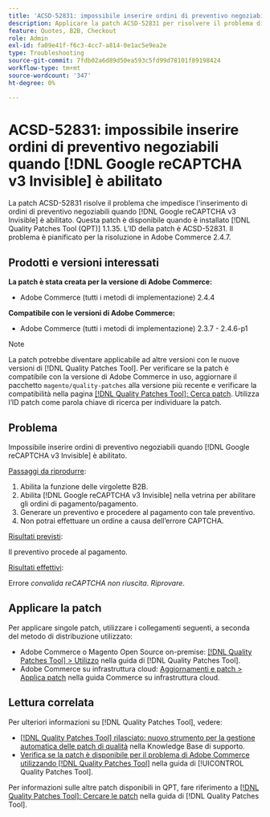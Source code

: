```yaml
---
title: 'ACSD-52831: impossibile inserire ordini di preventivo negoziabili quando [!DNL Google reCAPTCHA v3 Invisible] abilitato'
description: Applicare la patch ACSD-52831 per risolvere il problema di Adobe Commerce che impedisce di inserire ordini di preventivo negoziabili quando  [!DNL Google reCAPTCHA v3 Invisible]  è abilitato.
feature: Quotes, B2B, Checkout
role: Admin
exl-id: fa09e41f-f6c3-4cc7-a814-0e1ac5e9ea2e
type: Troubleshooting
source-git-commit: 7fdb02a6d89d50ea593c5fd99d78101f89198424
workflow-type: tm+mt
source-wordcount: '347'
ht-degree: 0%

---
```


# ACSD-52831: impossibile inserire ordini di preventivo negoziabili quando [!DNL Google reCAPTCHA v3 Invisible] è abilitato

La patch ACSD-52831 risolve il problema che impedisce l&#39;inserimento di ordini di preventivo negoziabili quando [!DNL Google reCAPTCHA v3 Invisible] è abilitato. Questa patch è disponibile quando è installato [!DNL Quality Patches Tool (QPT)] 1.1.35. L’ID della patch è ACSD-52831. Il problema è pianificato per la risoluzione in Adobe Commerce 2.4.7.

## Prodotti e versioni interessati

**La patch è stata creata per la versione di Adobe Commerce:**

* Adobe Commerce (tutti i metodi di implementazione) 2.4.4

**Compatibile con le versioni di Adobe Commerce:**

* Adobe Commerce (tutti i metodi di implementazione) 2.3.7 - 2.4.6-p1

>[!NOTE]
>
>La patch potrebbe diventare applicabile ad altre versioni con le nuove versioni di [!DNL Quality Patches Tool]. Per verificare se la patch è compatibile con la versione di Adobe Commerce in uso, aggiornare il pacchetto `magento/quality-patches` alla versione più recente e verificare la compatibilità nella pagina [[!DNL Quality Patches Tool]: Cerca patch](https://experienceleague.adobe.com/tools/commerce-quality-patches/index.html?lang=it). Utilizza l’ID patch come parola chiave di ricerca per individuare la patch.

## Problema

Impossibile inserire ordini di preventivo negoziabili quando [!DNL Google reCAPTCHA v3 Invisible] è abilitato.

<u>Passaggi da riprodurre</u>:

1. Abilita la funzione delle virgolette B2B.
1. Abilita [!DNL Google reCAPTCHA v3 Invisible] nella vetrina per abilitare gli ordini di pagamento/pagamento.
1. Generare un preventivo e procedere al pagamento con tale preventivo.
1. Non potrai effettuare un ordine a causa dell’errore CAPTCHA.

<u>Risultati previsti</u>:

Il preventivo procede al pagamento.

<u>Risultati effettivi</u>:

Errore *convalida reCAPTCHA non riuscita. Riprovare*.

## Applicare la patch

Per applicare singole patch, utilizzare i collegamenti seguenti, a seconda del metodo di distribuzione utilizzato:

* Adobe Commerce o Magento Open Source on-premise: [[!DNL Quality Patches Tool] > Utilizzo](/help/tools/quality-patches-tool/usage.md) nella guida di [!DNL Quality Patches Tool].
* Adobe Commerce su infrastruttura cloud: [Aggiornamenti e patch > Applica patch](https://experienceleague.adobe.com/docs/commerce-cloud-service/user-guide/develop/upgrade/apply-patches.html?lang=it) nella guida Commerce su infrastruttura cloud.

## Lettura correlata

Per ulteriori informazioni su [!DNL Quality Patches Tool], vedere:

* [[!DNL Quality Patches Tool] rilasciato: nuovo strumento per la gestione automatica delle patch di qualità](https://experienceleague.adobe.com/it/docs/commerce-operations/tools/quality-patches-tool/quality-patches-tool-to-self-serve-quality-patches) nella Knowledge Base di supporto.
* [Verifica se la patch è disponibile per il problema di Adobe Commerce utilizzando  [!DNL Quality Patches Tool]](/help/tools/quality-patches-tool/patches-available-in-qpt/check-patch-for-magento-issue-with-magento-quality-patches.md) nella guida di [!UICONTROL Quality Patches Tool].


Per informazioni sulle altre patch disponibili in QPT, fare riferimento a [[!DNL Quality Patches Tool]: Cercare le patch](https://experienceleague.adobe.com/tools/commerce-quality-patches/index.html?lang=it) nella guida di [!DNL Quality Patches Tool].
